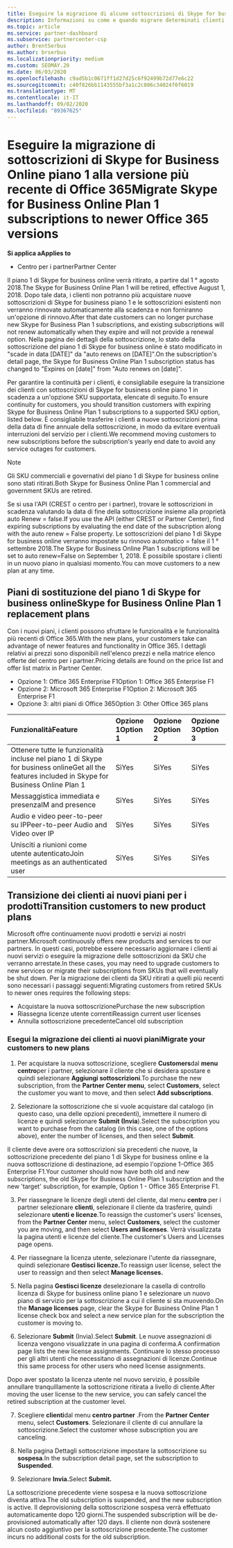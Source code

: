```yaml
---
title: Eseguire la migrazione di alcune sottoscrizioni di Skype for business
description: Informazioni su come e quando migrare determinati clienti con sottoscrizioni del piano 1 di Skype for business online in scadenza alle nuove versioni di Office 365.
ms.topic: article
ms.service: partner-dashboard
ms.subservice: partnercenter-csp
author: BrentSerbus
ms.author: brserbus
ms.localizationpriority: medium
ms.custom: SEOMAY.20
ms.date: 06/03/2020
ms.openlocfilehash: c9ad5b1c0671ff1d27d25c6f92499b72d77e6c22
ms.sourcegitcommit: c40f826bb1143555bf3a1c2c806c34024f0f6019
ms.translationtype: MT
ms.contentlocale: it-IT
ms.lasthandoff: 09/02/2020
ms.locfileid: "89367625"
---
```

# <a name="migrate-skype-for-business-online-plan-1-subscriptions-to-newer-office-365-versions"></a><span data-ttu-id="a13fa-103">Eseguire la migrazione di sottoscrizioni di Skype for Business Online piano 1 alla versione più recente di Office 365</span><span class="sxs-lookup"><span data-stu-id="a13fa-103">Migrate Skype for Business Online Plan 1 subscriptions to newer Office 365 versions</span></span>

<span data-ttu-id="a13fa-104">**Si applica a**</span><span class="sxs-lookup"><span data-stu-id="a13fa-104">**Applies to**</span></span>

- <span data-ttu-id="a13fa-105">Centro per i partner</span><span class="sxs-lookup"><span data-stu-id="a13fa-105">Partner Center</span></span>

<span data-ttu-id="a13fa-106">Il piano 1 di Skype for business online verrà ritirato, a partire dal 1 ° agosto 2018.</span><span class="sxs-lookup"><span data-stu-id="a13fa-106">The Skype for Business Online Plan 1 will be retired, effective August 1, 2018.</span></span> <span data-ttu-id="a13fa-107">Dopo tale data, i clienti non potranno più acquistare nuove sottoscrizioni di Skype for business piano 1 e le sottoscrizioni esistenti non verranno rinnovate automaticamente alla scadenza e non forniranno un'opzione di rinnovo.</span><span class="sxs-lookup"><span data-stu-id="a13fa-107">After that date customers can no longer purchase new Skype for Business Plan 1 subscriptions, and existing subscriptions will not renew automatically when they expire and will not provide a renewal option.</span></span> <span data-ttu-id="a13fa-108">Nella pagina dei dettagli della sottoscrizione, lo stato della sottoscrizione del piano 1 di Skype for business online è stato modificato in "scade in data [DATE]" da "auto renews on [DATE]".</span><span class="sxs-lookup"><span data-stu-id="a13fa-108">On the subscription's detail page, the Skype for Business Online Plan 1 subscription status has changed to "Expires on [date]" from "Auto renews on [date]".</span></span>  

<span data-ttu-id="a13fa-109">Per garantire la continuità per i clienti, è consigliabile eseguire la transizione dei clienti con sottoscrizioni di Skype for business online piano 1 in scadenza a un'opzione SKU supportata, elencate di seguito.</span><span class="sxs-lookup"><span data-stu-id="a13fa-109">To ensure continuity for customers, you should transition customers with expiring Skype for Business Online Plan 1 subscriptions to a supported SKU option, listed below.</span></span> <span data-ttu-id="a13fa-110">È consigliabile trasferire i clienti a nuove sottoscrizioni prima della data di fine annuale della sottoscrizione, in modo da evitare eventuali interruzioni del servizio per i clienti.</span><span class="sxs-lookup"><span data-stu-id="a13fa-110">We recommend moving customers to new subscriptions before the subscription's yearly end date to avoid any service outages for customers.</span></span> 

>[!NOTE]
><span data-ttu-id="a13fa-111">Gli SKU commerciali e governativi del piano 1 di Skype for business online sono stati ritirati.</span><span class="sxs-lookup"><span data-stu-id="a13fa-111">Both Skype for Business Online Plan 1 commercial and government SKUs are retired.</span></span>

<span data-ttu-id="a13fa-112">Se si usa l'API (CREST o centro per i partner), trovare le sottoscrizioni in scadenza valutando la data di fine della sottoscrizione insieme alla proprietà auto Renew = false.</span><span class="sxs-lookup"><span data-stu-id="a13fa-112">If you use the API (either CREST or Partner Center), find expiring subscriptions by evaluating the end date of the subscription along with the auto renew = False property.</span></span> <span data-ttu-id="a13fa-113">Le sottoscrizioni del piano 1 di Skype for business online verranno impostate su rinnovo automatico = false il 1 ° settembre 2018.</span><span class="sxs-lookup"><span data-stu-id="a13fa-113">The Skype for Business Online Plan 1 subscriptions will be set to auto renew=False on September 1, 2018.</span></span> <span data-ttu-id="a13fa-114">È possibile spostare i clienti in un nuovo piano in qualsiasi momento.</span><span class="sxs-lookup"><span data-stu-id="a13fa-114">You can move customers to a new plan at any time.</span></span> 

## <a name="skype-for-business-online-plan-1-replacement-plans"></a><span data-ttu-id="a13fa-115">Piani di sostituzione del piano 1 di Skype for business online</span><span class="sxs-lookup"><span data-stu-id="a13fa-115">Skype for Business Online Plan 1 replacement plans</span></span>

<span data-ttu-id="a13fa-116">Con i nuovi piani, i clienti possono sfruttare le funzionalità e le funzionalità più recenti di Office 365.</span><span class="sxs-lookup"><span data-stu-id="a13fa-116">With the new plans, your customers take can advantage of newer features and functionality in Office 365.</span></span> <span data-ttu-id="a13fa-117">I dettagli relativi ai prezzi sono disponibili nell'elenco prezzi e nella matrice elenco offerte del centro per i partner.</span><span class="sxs-lookup"><span data-stu-id="a13fa-117">Pricing details are found on the price list and offer list matrix in Partner Center.</span></span> 

- <span data-ttu-id="a13fa-118">Opzione 1: Office 365 Enterprise F1</span><span class="sxs-lookup"><span data-stu-id="a13fa-118">Option 1: Office 365 Enterprise F1</span></span>
- <span data-ttu-id="a13fa-119">Opzione 2: Microsoft 365 Enterprise F1</span><span class="sxs-lookup"><span data-stu-id="a13fa-119">Option 2: Microsoft 365 Enterprise F1</span></span>
- <span data-ttu-id="a13fa-120">Opzione 3: altri piani di Office 365</span><span class="sxs-lookup"><span data-stu-id="a13fa-120">Option 3: Other Office 365 plans</span></span>

|<span data-ttu-id="a13fa-121">**Funzionalità**</span><span class="sxs-lookup"><span data-stu-id="a13fa-121">**Feature**</span></span>    |<span data-ttu-id="a13fa-122">**Opzione 1**</span><span class="sxs-lookup"><span data-stu-id="a13fa-122">**Option 1**</span></span>   |<span data-ttu-id="a13fa-123">**Opzione 2**</span><span class="sxs-lookup"><span data-stu-id="a13fa-123">**Option 2**</span></span>   |<span data-ttu-id="a13fa-124">**Opzione 3**</span><span class="sxs-lookup"><span data-stu-id="a13fa-124">**Option 3**</span></span>   |
|:-----------------|:-----------------|:-------------|:------------|
|<span data-ttu-id="a13fa-125">Ottenere tutte le funzionalità incluse nel piano 1 di Skype for business online</span><span class="sxs-lookup"><span data-stu-id="a13fa-125">Get all the features included in Skype for Business Online Plan 1</span></span>|<span data-ttu-id="a13fa-126">Sì</span><span class="sxs-lookup"><span data-stu-id="a13fa-126">Yes</span></span>   |<span data-ttu-id="a13fa-127">Sì</span><span class="sxs-lookup"><span data-stu-id="a13fa-127">Yes</span></span>   |<span data-ttu-id="a13fa-128">Sì</span><span class="sxs-lookup"><span data-stu-id="a13fa-128">Yes</span></span>   |
|<span data-ttu-id="a13fa-129">Messaggistica immediata e presenza</span><span class="sxs-lookup"><span data-stu-id="a13fa-129">IM and presence</span></span> |<span data-ttu-id="a13fa-130">Sì</span><span class="sxs-lookup"><span data-stu-id="a13fa-130">Yes</span></span>   |<span data-ttu-id="a13fa-131">Sì</span><span class="sxs-lookup"><span data-stu-id="a13fa-131">Yes</span></span>   |<span data-ttu-id="a13fa-132">Sì</span><span class="sxs-lookup"><span data-stu-id="a13fa-132">Yes</span></span>   |
|<span data-ttu-id="a13fa-133">Audio e video peer-to-peer su IP</span><span class="sxs-lookup"><span data-stu-id="a13fa-133">Peer-to-peer Audio and Video over IP</span></span>|<span data-ttu-id="a13fa-134">Sì</span><span class="sxs-lookup"><span data-stu-id="a13fa-134">Yes</span></span>   |<span data-ttu-id="a13fa-135">Sì</span><span class="sxs-lookup"><span data-stu-id="a13fa-135">Yes</span></span>   |<span data-ttu-id="a13fa-136">Sì</span><span class="sxs-lookup"><span data-stu-id="a13fa-136">Yes</span></span>   
|<span data-ttu-id="a13fa-137">Unisciti a riunioni come utente autenticato</span><span class="sxs-lookup"><span data-stu-id="a13fa-137">Join meetings as an authenticated user</span></span>| <span data-ttu-id="a13fa-138">Sì</span><span class="sxs-lookup"><span data-stu-id="a13fa-138">Yes</span></span>   |<span data-ttu-id="a13fa-139">Sì</span><span class="sxs-lookup"><span data-stu-id="a13fa-139">Yes</span></span>   |<span data-ttu-id="a13fa-140">Sì</span><span class="sxs-lookup"><span data-stu-id="a13fa-140">Yes</span></span>   |

## <a name="transition-customers-to-new-product-plans"></a><span data-ttu-id="a13fa-141">Transizione dei clienti ai nuovi piani per i prodotti</span><span class="sxs-lookup"><span data-stu-id="a13fa-141">Transition customers to new product plans</span></span>

<span data-ttu-id="a13fa-142">Microsoft offre continuamente nuovi prodotti e servizi ai nostri partner.</span><span class="sxs-lookup"><span data-stu-id="a13fa-142">Microsoft continuously offers new products and services to our partners.</span></span> <span data-ttu-id="a13fa-143">In questi casi, potrebbe essere necessario aggiornare i clienti ai nuovi servizi o eseguire la migrazione delle sottoscrizioni da SKU che verranno arrestate.</span><span class="sxs-lookup"><span data-stu-id="a13fa-143">In these cases, you may need to upgrade customers to new services or migrate their subscriptions from SKUs that will eventually be shut down.</span></span> <span data-ttu-id="a13fa-144">Per la migrazione dei clienti da SKU ritirati a quelli più recenti sono necessari i passaggi seguenti:</span><span class="sxs-lookup"><span data-stu-id="a13fa-144">Migrating customers from retired SKUs to newer ones requires the following steps:</span></span>

- <span data-ttu-id="a13fa-145">Acquistare la nuova sottoscrizione</span><span class="sxs-lookup"><span data-stu-id="a13fa-145">Purchase the new subscription</span></span>
- <span data-ttu-id="a13fa-146">Riassegna licenze utente correnti</span><span class="sxs-lookup"><span data-stu-id="a13fa-146">Reassign current user licenses</span></span>
- <span data-ttu-id="a13fa-147">Annulla sottoscrizione precedente</span><span class="sxs-lookup"><span data-stu-id="a13fa-147">Cancel old subscription</span></span>

### <a name="migrate-your-customers-to-new-plans"></a><span data-ttu-id="a13fa-148">Esegui la migrazione dei clienti ai nuovi piani</span><span class="sxs-lookup"><span data-stu-id="a13fa-148">Migrate your customers to new plans</span></span>

1. <span data-ttu-id="a13fa-149">Per acquistare la nuova sottoscrizione, scegliere **Customers**dal **menu centro**per i partner, selezionare il cliente che si desidera spostare e quindi selezionare **Aggiungi sottoscrizioni**.</span><span class="sxs-lookup"><span data-stu-id="a13fa-149">To purchase the new subscription, from the **Partner Center menu**, select **Customers**, select the customer you want to move, and then select **Add subscriptions**.</span></span>

2. <span data-ttu-id="a13fa-150">Selezionare la sottoscrizione che si vuole acquistare dal catalogo (in questo caso, una delle opzioni precedenti), immettere il numero di licenze e quindi selezionare **Submit (Invia**).</span><span class="sxs-lookup"><span data-stu-id="a13fa-150">Select the subscription you want to purchase from the catalog (in this case, one of the options above), enter the number of licenses, and then select **Submit**.</span></span> 

<span data-ttu-id="a13fa-151">Il cliente deve avere ora sottoscrizioni sia precedenti che nuove, la sottoscrizione precedente del piano 1 di Skype for business online e la nuova sottoscrizione di destinazione, ad esempio l'opzione 1-Office 365 Enterprise F1.</span><span class="sxs-lookup"><span data-stu-id="a13fa-151">Your customer should now have both old and new subscriptions, the old Skype for Business Online Plan 1  subscription and the new 'target' subscription, for example, Option 1 - Office 365 Enterprise F1.</span></span>

3. <span data-ttu-id="a13fa-152">Per riassegnare le licenze degli utenti del cliente, dal menu **centro** per i partner selezionare **clienti**, selezionare il cliente da trasferire, quindi selezionare **utenti e licenze**.</span><span class="sxs-lookup"><span data-stu-id="a13fa-152">To reassign the customer's users' licenses, from the **Partner Center** menu, select **Customers**, select the customer you are moving, and then select **Users and licenses**.</span></span> <span data-ttu-id="a13fa-153">Verrà visualizzata la pagina utenti e licenze del cliente.</span><span class="sxs-lookup"><span data-stu-id="a13fa-153">The customer's Users and Licenses page opens.</span></span>

4. <span data-ttu-id="a13fa-154">Per riassegnare la licenza utente, selezionare l'utente da riassegnare, quindi selezionare **Gestisci licenze.**</span><span class="sxs-lookup"><span data-stu-id="a13fa-154">To reassign user license, select the user to reassign and then select **Manage licenses.**</span></span>

5. <span data-ttu-id="a13fa-155">Nella pagina **Gestisci licenze** deselezionare la casella di controllo licenza di Skype for business online piano 1 e selezionare un nuovo piano di servizio per la sottoscrizione a cui il cliente si sta muovendo.</span><span class="sxs-lookup"><span data-stu-id="a13fa-155">On the **Manage licenses** page, clear the Skype for Business Online Plan 1 license check box and select a new service plan for the subscription the customer is moving to.</span></span>

6. <span data-ttu-id="a13fa-156">Selezionare **Submit** (Invia).</span><span class="sxs-lookup"><span data-stu-id="a13fa-156">Select **Submit**.</span></span> <span data-ttu-id="a13fa-157">Le nuove assegnazioni di licenza vengono visualizzate in una pagina di conferma.</span><span class="sxs-lookup"><span data-stu-id="a13fa-157">A confirmation page lists the new license assignments.</span></span> <span data-ttu-id="a13fa-158">Continuare lo stesso processo per gli altri utenti che necessitano di assegnazioni di licenze.</span><span class="sxs-lookup"><span data-stu-id="a13fa-158">Continue this same process for other users who need license assignments.</span></span>

<span data-ttu-id="a13fa-159">Dopo aver spostato la licenza utente nel nuovo servizio, è possibile annullare tranquillamente la sottoscrizione ritirata a livello di cliente.</span><span class="sxs-lookup"><span data-stu-id="a13fa-159">After moving the user license to the new service, you can safely cancel the retired subscription at the customer level.</span></span>

7. <span data-ttu-id="a13fa-160">Scegliere **clienti**dal menu **centro partner** .</span><span class="sxs-lookup"><span data-stu-id="a13fa-160">From the **Partner Center** menu, select **Customers**.</span></span> <span data-ttu-id="a13fa-161">Selezionare il cliente di cui annullare la sottoscrizione.</span><span class="sxs-lookup"><span data-stu-id="a13fa-161">Select the customer whose subscription you are canceling.</span></span>

8. <span data-ttu-id="a13fa-162">Nella pagina Dettagli sottoscrizione impostare la sottoscrizione su **sospesa**.</span><span class="sxs-lookup"><span data-stu-id="a13fa-162">In the subscription detail page, set the subscription to **Suspended**.</span></span>

9. <span data-ttu-id="a13fa-163">Selezionare **Invia.**</span><span class="sxs-lookup"><span data-stu-id="a13fa-163">Select **Submit.**</span></span>

<span data-ttu-id="a13fa-164">La sottoscrizione precedente viene sospesa e la nuova sottoscrizione diventa attiva.</span><span class="sxs-lookup"><span data-stu-id="a13fa-164">The old subscription is suspended, and the new subscription is active.</span></span> <span data-ttu-id="a13fa-165">Il deprovisioning della sottoscrizione sospesa verrà effettuato automaticamente dopo 120 giorni.</span><span class="sxs-lookup"><span data-stu-id="a13fa-165">The suspended subscription will be de-provisioned automatically after 120 days.</span></span> <span data-ttu-id="a13fa-166">Il cliente non dovrà sostenere alcun costo aggiuntivo per la sottoscrizione precedente.</span><span class="sxs-lookup"><span data-stu-id="a13fa-166">The customer incurs no additional costs for the old subscription.</span></span>

